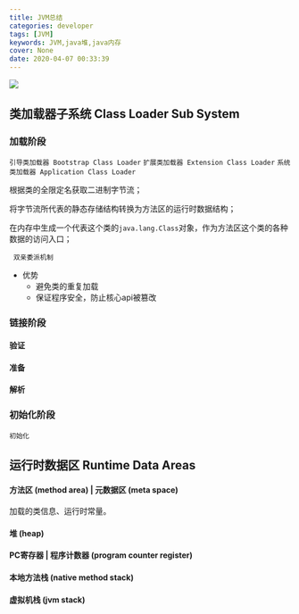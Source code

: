 ```yaml
---
title: JVM总结
categories: developer
tags: [JVM]
keywords: JVM,java堆,java内存
cover: None
date: 2020-04-07 00:33:39
---
```


![](https://bk-5lian.oss-cn-shanghai.aliyuncs.com/20200407003701-runtime_data_area.png)

## 类加载器子系统 Class Loader Sub System

### 加载阶段

   `引导类加载器 Bootstrap Class Loader` `扩展类加载器 Extension Class Loader` `系统类加载器 Application Class Loader`

   根据类的全限定名获取二进制字节流；

   将字节流所代表的静态存储结构转换为方法区的运行时数据结构；

   在内存中生成一个代表这个类的`java.lang.Class`对象，作为方法区这个类的各种数据的访问入口；

   ` 双亲委派机制`

   - 优势
     - 避免类的重复加载
     - 保证程序安全，防止核心api被篡改

### 链接阶段

#### 验证

#### 准备

#### 解析

### 初始化阶段

   `初始化`

## 运行时数据区 Runtime Data Areas

#### 方法区 (method area) | 元数据区 (meta space)

加载的类信息、运行时常量。

#### 堆 (heap)

#### PC寄存器 | 程序计数器 (program counter register)

#### 本地方法栈 (native method stack)

#### 虚拟机栈 (jvm stack)
